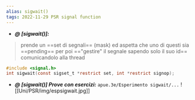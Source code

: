 ```yaml
---
alias: sigwait()
tags: 2022-11-29 PSR signal function
---
```


- ***@ [sigwait()]:***
> prende un ==set di segnali== (mask) ed aspetta che uno di questi sia ==pending== per poi =="gestire" il segnale sapendo solo il suo id== comunicandolo alla thread

```c
#include <signal.h>
int sigwait(const sigset_t *restrict set, int *restrict signop);
```
<!--ID: 1670236970271-->



- ***@ [sigwait()] Prove con esercizi:***
`apue.3e/Esperimento sigwait/...`
![[Uni/PSR/img/espsigwait.jpg]]
<!--ID: 1670236970276-->
